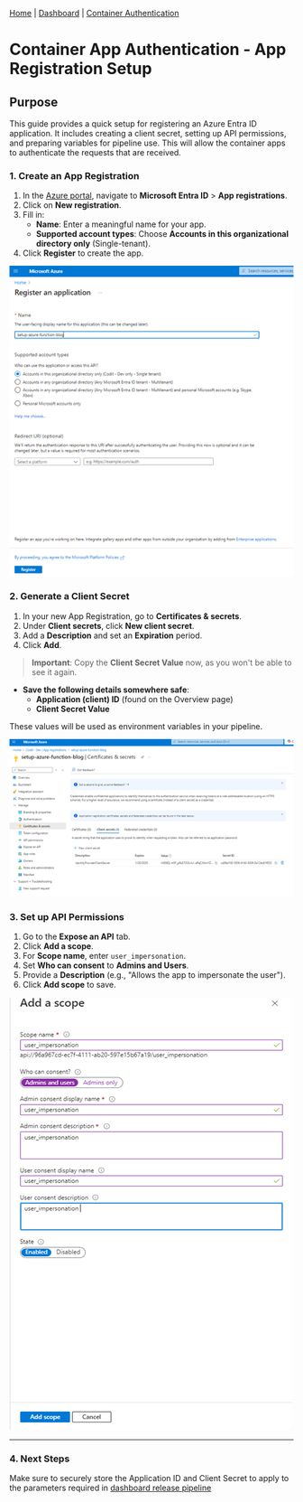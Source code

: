 [Home](../README.md) | [Dashboard](dashboard.md) | [Container Authentication](containerAuthentication.md)

# Container App Authentication - App Registration Setup

## Purpose

This guide provides a quick setup for registering an Azure Entra ID application. It includes creating a client secret, setting up API permissions, and preparing variables for pipeline use. This will allow the container apps to authenticate the requests that are received.

### 1. **Create an App Registration**
1. In the [Azure portal](https://portal.azure.com), navigate to **Microsoft Entra ID** > **App registrations**.
2. Click on **New registration**.
3. Fill in:
   - **Name**: Enter a meaningful name for your app.
   - **Supported account types**: Choose **Accounts in this organizational directory only** (Single-tenant).
4. Click **Register** to create the app.

![Create an App Registration](../images/AAD-AppRegistration.png)

### 2. **Generate a Client Secret**
1. In your new App Registration, go to **Certificates & secrets**.
2. Under **Client secrets**, click **New client secret**.
3. Add a **Description** and set an **Expiration** period.
4. Click **Add**. 

> **Important**: Copy the **Client Secret Value** now, as you won't be able to see it again.

- **Save the following details somewhere safe**:
  - **Application (client) ID** (found on the Overview page)
  - **Client Secret Value**

These values will be used as environment variables in your pipeline.

![Generate a Client Secret](../images/AAD-clientSecret.png)

### 3. **Set up API Permissions**
1. Go to the **Expose an API** tab.
2. Click **Add a scope**.
3. For **Scope name**, enter `user_impersonation`.
4. Set **Who can consent** to **Admins and Users**.
5. Provide a **Description** (e.g., "Allows the app to impersonate the user").
6. Click **Add scope** to save.

![Generate a Client Secret](../images/AAD-addScope.png)

---

### 4. **Next Steps**
Make sure to securely store the Application ID and Client Secret to apply to the parameters required in [dashboard release pipeline](../dashboard/installation/dashboard-releasepipeline.md)

